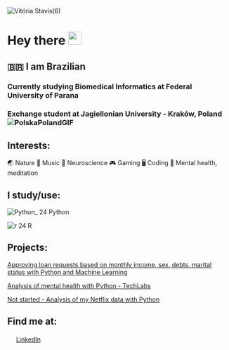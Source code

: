 ![Vitória Stavis(6)](https://user-images.githubusercontent.com/72163805/112758828-aafdfa00-8fc6-11eb-889f-0d0d6d3ed853.png)




# Hey there <img src="https://raw.githubusercontent.com/iampavangandhi/iampavangandhi/master/gifs/Hi.gif" width="30px">

## 🇧🇷 I am Brazilian
### Currently studying Biomedical Informatics at Federal University of Parana
### Exchange student at Jagiellonian University - Kraków, Poland ![PolskaPolandGIF](https://user-images.githubusercontent.com/72163805/223135010-c4214a17-9e6f-49e1-b195-e9a1fa019ab6.gif)


## Interests:
🌏 Nature
🎵 Music
🧠 Neuroscience
🎮 Gaming
🖥️ Coding
💭 Mental health, meditation

## I study/use:
![Python_ 24](https://user-images.githubusercontent.com/72163805/112757777-8f442500-8fc1-11eb-9116-15056055c464.png)   Python

![r 24](https://user-images.githubusercontent.com/72163805/112757804-abe05d00-8fc1-11eb-8db3-c085d8fbbb8c.png)   R

## Projects:
<a href="https://github.com/vitoriastavis/datascientistinpractice"></a> [Approving loan requests based on monthly income, sex, debts, marital status with Python and Machine Learning](https://github.com/vitoriastavis/datascientistinpractice)

<a href="https://github.com/vitoriastavis/datascientistinpractice"></a> [Analysis of mental health with Python - TechLabs](https://github.com/vitoriastavis/TechLabsProject_PsiData)  

<a href="https://github.com/vitoriastavis/datascientistinpractice"></a> [Not started - Analysis of my Netflix data with Python](https://github.com/vitoriastavis/datascientistinpractice)  

## Find me at:

<a href="https://www.linkedin.com/in/vitoriastavis"><img src="https://user-images.githubusercontent.com/72163805/112757608-d4b42280-8fc0-11eb-92fd-df007da05247.png" width="16"></a> [LinkedIn](https://www.linkedin.com/in/vitoriastavis)  


